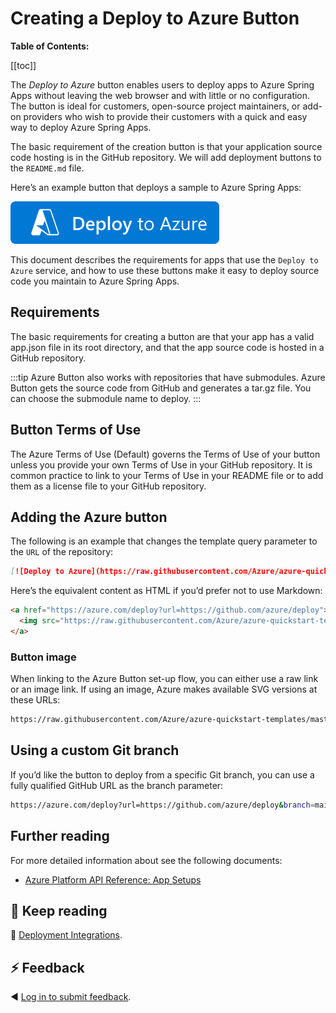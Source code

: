# Creating a Deploy to Azure Button

__Table of Contents:__

[[toc]]

The *Deploy to Azure* button enables users to deploy apps to Azure Spring Apps without leaving the web browser and with little or no configuration. The button is ideal for customers, open-source project maintainers, or add-on providers who wish to provide their customers with a quick and easy way to deploy Azure Spring Apps.

The basic requirement of the creation button is that your application source code hosting is in the GitHub repository. We will add deployment buttons to the `README.md` file.

Here’s an example button that deploys a sample to Azure Spring Apps:

[![Deploy to Azure](https://raw.githubusercontent.com/Azure/azure-quickstart-templates/master/1-CONTRIBUTION-GUIDE/images/deploytoazure.svg?sanitize=true)]()

This document describes the requirements for apps that use the `Deploy to Azure` service, and how to use these buttons make it easy to deploy source code you maintain to Azure Spring Apps.

## Requirements

The basic requirements for creating a button are that your app has a valid app.json file in its root directory, and that the app source code is hosted in a GitHub repository.

:::tip
Azure Button also works with repositories that have submodules. Azure Button gets the source code from GitHub and generates a tar.gz file. You can choose the submodule name to deploy.
:::

## Button Terms of Use

The Azure Terms of Use (Default) governs the Terms of Use of your button unless you provide your own Terms of Use in your GitHub repository. It is common practice to link to your Terms of Use in your README file or to add them as a license file to your GitHub repository.

## Adding the Azure button

The following is an example that changes the template query parameter to the `URL` of the repository:

```markdown
[![Deploy to Azure](https://raw.githubusercontent.com/Azure/azure-quickstart-templates/master/1-CONTRIBUTION-GUIDE/images/deploytoazure.svg?sanitize=true)](https://azure.com/deploy?url=https://github.com/azure/deploy)
```

Here’s the equivalent content as HTML if you’d prefer not to use Markdown:

```html
<a href="https://azure.com/deploy?url=https://github.com/azure/deploy">
  <img src="https://raw.githubusercontent.com/Azure/azure-quickstart-templates/master/1-CONTRIBUTION-GUIDE/images/deploytoazure.svg?sanitize=true" alt="Deploy to Azure">
</a>
```

### Button image

When linking to the Azure Button set-up flow, you can either use a raw link or an image link. If using an image, Azure makes available SVG versions at these URLs:

```bash
https://raw.githubusercontent.com/Azure/azure-quickstart-templates/master/1-CONTRIBUTION-GUIDE/images/deploytoazure.svg?sanitize=true
```

## Using a custom Git branch

If you’d like the button to deploy from a specific Git branch, you can use a fully qualified GitHub URL as the branch parameter:

```bash
https://azure.com/deploy?url=https://github.com/azure/deploy&branch=main
```

## Further reading

For more detailed information about see the following documents:

- [Azure Platform API Reference: App Setups](https://learn.microsoft.com/rest/api/azure/)

## 📑 Keep reading

📓 [Deployment Integrations](https://azure.microsoft.com/solutions/integration-services).

## ⚡ Feedback

◀️ [Log in to submit feedback](https://github.com/).
